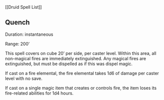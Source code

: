 [[Druid Spell List]]

## Quench           

Duration: instantaneous

Range: 200’

This spell covers on cube 20’ per side, per caster level. Within this area, all non-magical fires are immediately extinguished. Any magical fires are extinguished, but must be dispelled as if this was dispel magic.

If cast on a fire elemental, the fire elemental takes 1d6 of damage per caster level with no save.

If cast on a single magic item that creates or controls fire, the item loses its fire-related abilities for 1d4 hours.